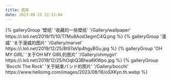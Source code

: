```yaml
---
title: 图库
date: 2023-08-15 22:12:04
---
```

<div class="gallery-group-main">
{% galleryGroup '壁纸' '收藏的一些壁纸' '/Gallery/wallpaper' https://i.loli.net/2019/11/10/T7Mu8Aod3egmC4Q.png %}
{% galleryGroup '漫威' '关于漫威的图片' '/Gallery/marvel' https://i.loli.net/2019/12/25/8t97aVlp4hgyBGu.jpg %}
{% galleryGroup 'OH MY GIRL' '关于OH MY GIRL的图片' '/Gallery/ohmygirl' https://i.loli.net/2019/12/25/hOqbQ3BIwa6KWpo.jpg %}
{% galleryGroup 'Bocchi The Rock' '关于結束バンド的图片' '/Gallery/bocchi' https://www.helloimg.com/images/2023/08/16/oSXKyn.th.webp %}
</div>